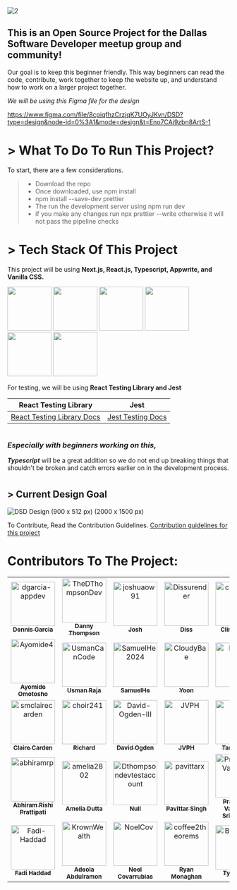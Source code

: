 ![2](https://github.com/dallassoftwaredevelopers/DSDsite/assets/39189903/1cbbfc30-1d17-4e12-9d49-86210ca08045)

## This is an Open Source Project for the Dallas Software Developer meetup group and community!

Our goal is to keep this beginner friendly. This way beginners can read the code, contribute, work together to keep the website up, and understand how to work on a larger project together.

_We will be using this Figma file for the design_

https://www.figma.com/file/8cpiqfhzCrzjqK7UOyJKvn/DSD?type=design&node-id=0%3A1&mode=design&t=Eno7CAj9zbn8ArtS-1

#

# > What To Do To Run This Project?

To start, there are a few considerations.

> - Download the repo
> - Once downloaded, use npm install
> - npm install --save-dev prettier
> - The run the development server using npm run dev
> - if you make any changes run npx prettier --write <your file name> otherwise it will not pass the pipeline checks

#

# > Tech Stack Of This Project

This project will be using **Next.js, React.js, Typescript, Appwrite, and Vanilla CSS.**

<img style="height:100px" src="https://cdn.jsdelivr.net/gh/devicons/devicon@latest/icons/nextjs/nextjs-original.svg" /> <img style="height:100px" src="https://cdn.jsdelivr.net/gh/devicons/devicon/icons/react/react-original-wordmark.svg" /> <img style="height:100px" src="https://cdn.jsdelivr.net/gh/devicons/devicon@latest/icons/typescript/typescript-original.svg" /> <img style="height:100px" src="https://cdn.jsdelivr.net/gh/devicons/devicon@latest/icons/appwrite/appwrite-original.svg" /> <img style="height:100px" src="https://cdn.jsdelivr.net/gh/devicons/devicon@latest/icons/css3/css3-original.svg" /> <img style="height:100px" src="https://cdn.jsdelivr.net/gh/devicons/devicon@latest/icons/jest/jest-plain.svg" />

For testing, we will be using **React Testing Library and Jest**

| React Testing Library                                            |                            Jest                             |
| ---------------------------------------------------------------- | :---------------------------------------------------------: |
| [React Testing Library Docs ](https://testing-library.com/docs/) | [Jest Testing Docs](https://jestjs.io/docs/getting-started) |

#

### _Especially with beginners working on this_,

**_Typescript_** will be a great addition so we do not end up breaking things that shouldn't be broken and catch errors earlier on in the development process.

#

## > Current Design Goal

![DSD Design (900 x 512 px) (2000 x 1500 px)](https://github.com/dallassoftwaredevelopers/DSDsite/assets/110210295/6309641b-c7a1-4973-9680-725d1f23604e)

To Contribute, Read the Contribution Guidelines. [Contribution guidelines for this project](https://github.com/dallassoftwaredevelopers/DSDsite/blob/main/CONTRIBUTING.md)

# Contributors To The Project:

<!-- readme: contributors -start -->
<table>
<tr>
    <td align="center">
        <a href="https://github.com/dgarcia-appdev">
            <img src="https://avatars.githubusercontent.com/u/110210295?v=4" width="100;" alt="dgarcia-appdev"/>
            <br />
            <sub><b>Dennis Garcia</b></sub>
        </a>
    </td>
    <td align="center">
        <a href="https://github.com/TheDThompsonDev">
            <img src="https://avatars.githubusercontent.com/u/39189903?v=4" width="100;" alt="TheDThompsonDev"/>
            <br />
            <sub><b>Danny Thompson</b></sub>
        </a>
    </td>
    <td align="center">
        <a href="https://github.com/joshuaow91">
            <img src="https://avatars.githubusercontent.com/u/113389785?v=4" width="100;" alt="joshuaow91"/>
            <br />
            <sub><b>Josh</b></sub>
        </a>
    </td>
    <td align="center">
        <a href="https://github.com/Dissurender">
            <img src="https://avatars.githubusercontent.com/u/65290988?v=4" width="100;" alt="Dissurender"/>
            <br />
            <sub><b>Diss</b></sub>
        </a>
    </td>
    <td align="center">
        <a href="https://github.com/climaxmba">
            <img src="https://avatars.githubusercontent.com/u/106796090?v=4" width="100;" alt="climaxmba"/>
            <br />
            <sub><b>Climax Mba</b></sub>
        </a>
    </td>
    <td align="center">
        <a href="https://github.com/Soumava-221B">
            <img src="https://avatars.githubusercontent.com/u/77767745?v=4" width="100;" alt="Soumava-221B"/>
            <br />
            <sub><b>Soumava Das</b></sub>
        </a>
    </td></tr>
<tr>
    <td align="center">
        <a href="https://github.com/Ayomide4">
            <img src="https://avatars.githubusercontent.com/u/59846289?v=4" width="100;" alt="Ayomide4"/>
            <br />
            <sub><b>Ayomide Omotosho</b></sub>
        </a>
    </td>
    <td align="center">
        <a href="https://github.com/UsmanCanCode">
            <img src="https://avatars.githubusercontent.com/u/86849038?v=4" width="100;" alt="UsmanCanCode"/>
            <br />
            <sub><b>Usman Raja</b></sub>
        </a>
    </td>
    <td align="center">
        <a href="https://github.com/SamuelHe2024">
            <img src="https://avatars.githubusercontent.com/u/39107451?v=4" width="100;" alt="SamuelHe2024"/>
            <br />
            <sub><b>SamuelHe</b></sub>
        </a>
    </td>
    <td align="center">
        <a href="https://github.com/CloudyBae">
            <img src="https://avatars.githubusercontent.com/u/109190196?v=4" width="100;" alt="CloudyBae"/>
            <br />
            <sub><b>Yoon</b></sub>
        </a>
    </td>
    <td align="center">
        <a href="https://github.com/Nur4ck">
            <img src="https://avatars.githubusercontent.com/u/144545225?v=4" width="100;" alt="Nur4ck"/>
            <br />
            <sub><b>Null</b></sub>
        </a>
    </td>
    <td align="center">
        <a href="https://github.com/Eddie992">
            <img src="https://avatars.githubusercontent.com/u/29631565?v=4" width="100;" alt="Eddie992"/>
            <br />
            <sub><b>Edward Kataika</b></sub>
        </a>
    </td></tr>
<tr>
    <td align="center">
        <a href="https://github.com/smclairecarden">
            <img src="https://avatars.githubusercontent.com/u/96350691?v=4" width="100;" alt="smclairecarden"/>
            <br />
            <sub><b>Claire Carden</b></sub>
        </a>
    </td>
    <td align="center">
        <a href="https://github.com/choir241">
            <img src="https://avatars.githubusercontent.com/u/66279068?v=4" width="100;" alt="choir241"/>
            <br />
            <sub><b>Richard</b></sub>
        </a>
    </td>
    <td align="center">
        <a href="https://github.com/David-Ogden-III">
            <img src="https://avatars.githubusercontent.com/u/71677972?v=4" width="100;" alt="David-Ogden-III"/>
            <br />
            <sub><b>David Ogden</b></sub>
        </a>
    </td>
    <td align="center">
        <a href="https://github.com/JVPH">
            <img src="https://avatars.githubusercontent.com/u/83098530?v=4" width="100;" alt="JVPH"/>
            <br />
            <sub><b>JVPH</b></sub>
        </a>
    </td>
    <td align="center">
        <a href="https://github.com/tk1ng">
            <img src="https://avatars.githubusercontent.com/u/49492414?v=4" width="100;" alt="tk1ng"/>
            <br />
            <sub><b>Taryn King</b></sub>
        </a>
    </td>
    <td align="center">
        <a href="https://github.com/elderyouth">
            <img src="https://avatars.githubusercontent.com/u/13540588?v=4" width="100;" alt="elderyouth"/>
            <br />
            <sub><b>Elder</b></sub>
        </a>
    </td></tr>
<tr>
    <td align="center">
        <a href="https://github.com/abhiramrp">
            <img src="https://avatars.githubusercontent.com/u/64505707?v=4" width="100;" alt="abhiramrp"/>
            <br />
            <sub><b>Abhiram Rishi Prattipati</b></sub>
        </a>
    </td>
    <td align="center">
        <a href="https://github.com/amelia2802">
            <img src="https://avatars.githubusercontent.com/u/49182604?v=4" width="100;" alt="amelia2802"/>
            <br />
            <sub><b>Amelia Dutta</b></sub>
        </a>
    </td>
    <td align="center">
        <a href="https://github.com/Dthompsondevtestaccount">
            <img src="https://avatars.githubusercontent.com/u/162359894?v=4" width="100;" alt="Dthompsondevtestaccount"/>
            <br />
            <sub><b>Null</b></sub>
        </a>
    </td>
    <td align="center">
        <a href="https://github.com/pavittarx">
            <img src="https://avatars.githubusercontent.com/u/29155477?v=4" width="100;" alt="pavittarx"/>
            <br />
            <sub><b>Pavittar Singh</b></sub>
        </a>
    </td>
    <td align="center">
        <a href="https://github.com/PrashanthVamanan">
            <img src="https://avatars.githubusercontent.com/u/24620085?v=4" width="100;" alt="PrashanthVamanan"/>
            <br />
            <sub><b>Prashanth Vamanan Srinivasan</b></sub>
        </a>
    </td>
    <td align="center">
        <a href="https://github.com/braydoncoyer">
            <img src="https://avatars.githubusercontent.com/u/38799309?v=4" width="100;" alt="braydoncoyer"/>
            <br />
            <sub><b>Braydon Coyer</b></sub>
        </a>
    </td></tr>
<tr>
    <td align="center">
        <a href="https://github.com/Fadi-Haddad">
            <img src="https://avatars.githubusercontent.com/u/125252809?v=4" width="100;" alt="Fadi-Haddad"/>
            <br />
            <sub><b>Fadi Haddad</b></sub>
        </a>
    </td>
    <td align="center">
        <a href="https://github.com/KrownWealth">
            <img src="https://avatars.githubusercontent.com/u/100444940?v=4" width="100;" alt="KrownWealth"/>
            <br />
            <sub><b>Adeola Abdulramon</b></sub>
        </a>
    </td>
    <td align="center">
        <a href="https://github.com/NoelCov">
            <img src="https://avatars.githubusercontent.com/u/73734505?v=4" width="100;" alt="NoelCov"/>
            <br />
            <sub><b>Noel Covarrubias</b></sub>
        </a>
    </td>
    <td align="center">
        <a href="https://github.com/coffee2theorems">
            <img src="https://avatars.githubusercontent.com/u/7843313?v=4" width="100;" alt="coffee2theorems"/>
            <br />
            <sub><b>Ryan Monaghan</b></sub>
        </a>
    </td>
    <td align="center">
        <a href="https://github.com/Brayheart">
            <img src="https://avatars.githubusercontent.com/u/30908449?v=4" width="100;" alt="Brayheart"/>
            <br />
            <sub><b>Tyler Bray</b></sub>
        </a>
    </td></tr>
</table>
<!-- readme: contributors -end -->
